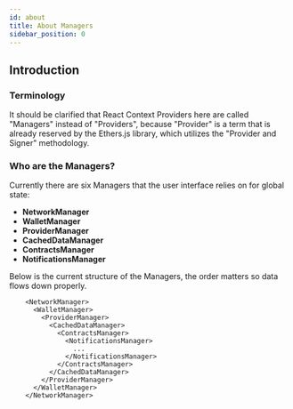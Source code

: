 ```yaml
---
id: about
title: About Managers
sidebar_position: 0
---
```


## Introduction

### Terminology

It should be clarified that React Context Providers here are called "Managers" instead of "Providers", because "Provider" is a term that is already reserved by the Ethers.js library, which utilizes the "Provider and Signer" methodology.

### Who are the Managers?

Currently there are six Managers that the user interface relies on for global state: 
- **NetworkManager**
- **WalletManager**
- **ProviderManager**
- **CachedDataManager**
- **ContractsManager**
- **NotificationsManager**

Below is the current structure of the Managers, the order matters so data flows down properly.

        <NetworkManager>                        
          <WalletManager>
            <ProviderManager>  
              <CachedDataManager>        
                <ContractsManager>  
                  <NotificationsManager>
                    ...
                  </NotificationsManager>
                </ContractsManager>
              </CachedDataManager>
            </ProviderManager>
          </WalletManager>
        </NetworkManager>

